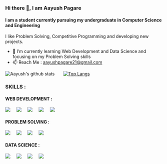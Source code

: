 ### Hi there 👋, I am Aayush Pagare
#### I am a student currently pursuing my undergraduate in Computer Science and Engineering
I like Problem Solving, Competitive Programming and developing new projects. 

- 🌱 I’m currently learning Web Development and Data Science and focusing on my Problem Solving skills  
- 📫 Reach Me : aayushpagare21@gmail.com 
&nbsp; 
&nbsp; 

 ![Aayush's github stats](https://github-readme-stats.vercel.app/api?username=aayushpagare21-compcoder) &nbsp; &nbsp; &nbsp; [![Top Langs](https://github-readme-stats.vercel.app/api/top-langs/?username=aayushpagare21-compcoder)](https://github.com/anuraghazra/github-readme-stats) 

  ### SKILLS :

 #### WEB DEVELOPMENT : 
 ![](https://img.shields.io/badge/_JavaScript_-informational?style=flat&logo=javascript&logoColor=white&color=f7df1e) &nbsp; &nbsp; ![](https://img.shields.io/badge/-_HTML_-informational?style=flat&logo=html5&logoColor=white&color=ff0000) &nbsp; &nbsp;  ![](https://img.shields.io/badge/-_CSS_-informational?style=flat&logo=CSS3&logoColor=white&color=3e295c) &nbsp; &nbsp;  ![](https://img.shields.io/badge/_BootStrap_-informational?style=flat&logo=Bootstrap&logoColor=white&color=3e295c) &nbsp; &nbsp;  ![](https://img.shields.io/badge/_VS_CODE_-informational?style=flat&logo=visualstudio&logoColor=white&color=000000)  
#### PROBLEM SOLVING : 
![](https://img.shields.io/badge/++14_-informational?style=flat&logo=C&logoColor=white&color=3e295c) &nbsp; &nbsp; ![](https://img.shields.io/badge/_STL_-informational?style=flat&logo=c&logoColor=white&color=ff0000) &nbsp; &nbsp; ![](https://img.shields.io/badge/_Data_Structures_-informational?style=flat&logo=c&logoColor=white&color=3e295c)  &nbsp; &nbsp; ![](https://img.shields.io/badge/_Algorithms_-informational?style=flat&logo=c&logoColor=white&color=ff0000)  
#### DATA SCIENCE :  
![](https://img.shields.io/badge/_Python_-informational?style=flat&logo=python&logoColor=white&color=000000) &nbsp; &nbsp; ![](https://img.shields.io/badge/_Jupyter_-informational?style=flat&logo=jupyter&logoColor=white&color=ffa500) &nbsp; &nbsp; ![](https://img.shields.io/badge/_NumPy_-informational?style=flat&logo=numpy&logoColor=white&color=3e295c)  &nbsp; &nbsp; ![](https://img.shields.io/badge/_Pandas_-informational?style=flat&logo=pandas&logoColor=white&color=000000) 
&nbsp;   





